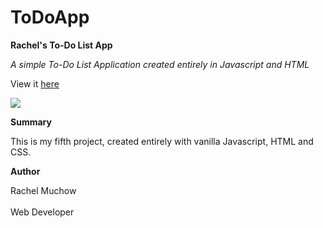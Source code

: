 # ToDoApp
**Rachel's To-Do List App**

_A simple To-Do List Application created entirely in Javascript and HTML_

View it [here](https://github.com/rmuchow95/ToDoApp.git)

<img src="Images/ToDoApp.png">

**Summary**

This is my fifth project, created entirely with vanilla Javascript, HTML and CSS.

**Author**

Rachel Muchow
<br><br>
Web Developer
